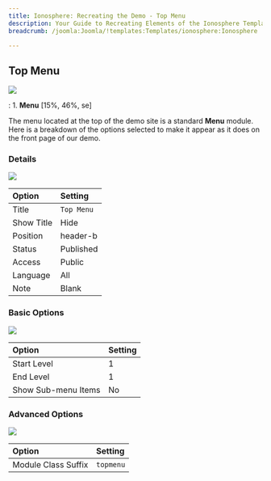 ```yaml
---
title: Ionosphere: Recreating the Demo - Top Menu
description: Your Guide to Recreating Elements of the Ionosphere Template for Joomla
breadcrumb: /joomla:Joomla/!templates:Templates/ionosphere:Ionosphere

---
```


Top Menu
-----
![][demo]

:   1. **Menu** [15%, 46%, se]

The menu located at the top of the demo site is a standard **Menu** module. Here is a breakdown of the options selected to make it appear as it does on the front page of our demo.

### Details
![][demo2]

| Option            | Setting           |  
| :---------------- | :---------------- |  
| Title             | `Top Menu`        |  
| Show Title        | Hide              |  
| Position          | header-b          |  
| Status            | Published         |  
| Access            | Public            |   
| Language          | All               |  
| Note              | Blank             |  

### Basic Options
![][demo3]

| Option              | Setting |  
| :------------------ | :------ |  
| Start Level         | 1       |  
| End Level           | 1       |  
| Show Sub-menu Items | No      |  

### Advanced Options
![][demo4]

| Option              | Setting   |  
| :------------------ | :-------- |  
| Module Class Suffix | `topmenu` |  

[demo]: assets/ionosphere2.jpeg
[demo2]: assets/topmenu_1.jpeg
[demo3]: assets/topmenu_2.jpeg
[demo4]: assets/topmenu_3.jpeg